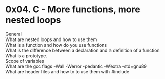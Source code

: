 <h1>0x04. C - More functions, more nested loops
</h1>
General
<br>
What are nested loops and how to use them
<br>
What is a function and how do you use functions
<br>
What is the difference between a declaration and a definition of a function
<br>
What is a prototype.
<br>
Scope of variables
<br>
What are the gcc flags -Wall -Werror -pedantic -Wextra -std=gnu89
<br>
What are header files and how to to use them with #include

